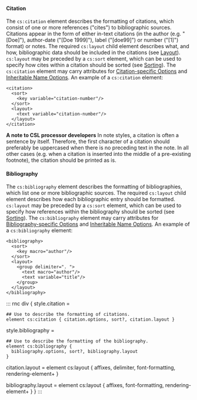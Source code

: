#### Citation

The `cs:citation` element describes the formatting of citations, which
consist of one or more references (\"cites\") to bibliographic sources.
Citations appear in the form of either in-text citations (in the author
(e.g. \"\[Doe\]\"), author-date (\"\[Doe 1999\]\"), label
(\"\[doe99\]\") or number (\"\[1\]\") format) or notes. The required
`cs:layout` child element describes what, and how, bibliographic data
should be included in the citations (see [Layout](#layout)). `cs:layout`
may be preceded by a `cs:sort` element, which can be used to specify how
cites within a citation should be sorted (see [Sorting](#sorting)). The
`cs:citation` element may carry attributes for [Citation-specific
Options](#citation-specific-options) and [Inheritable Name
Options](#inheritable-name-options). An example of a `cs:citation`
element:

``` {.xml}
<citation>
  <sort>
    <key variable="citation-number"/>
  </sort>
  <layout>
    <text variable="citation-number"/>
  </layout>
</citation>
```

**A note to CSL processor developers** In note styles, a citation is
often a sentence by itself. Therefore, the first character of a citation
should preferably be uppercased when there is no preceding text in the
note. In all other cases (e.g. when a citation is inserted into the
middle of a pre-existing footnote), the citation should be printed as
is.


#### Bibliography

The `cs:bibliography` element describes the formatting of
bibliographies, which list one or more bibliographic sources. The
required `cs:layout` child element describes how each bibliographic
entry should be formatted. `cs:layout` may be preceded by a `cs:sort`
element, which can be used to specify how references within the
bibliography should be sorted (see [Sorting](#sorting)). The
`cs:bibliography` element may carry attributes for
[Bibliography-specific Options](#bibliography-specific-options) and
[Inheritable Name Options](#inheritable-name-options). An example of a
`cs:bibliography` element:

``` {.xml}
<bibliography>
  <sort>
    <key macro="author"/>
  </sort>
  <layout>
    <group delimiter=". ">
      <text macro="author"/>
      <text variable="title"/>
    </group>
  </layout>
</bibliography>
```

::: rnc
div {
  style.citation =
    
    ## Use to describe the formatting of citations.
    element cs:citation { citation.options, sort?, citation.layout }
  
  style.bibliography =
    
    ## Use to describe the formatting of the bibliography.
    element cs:bibliography {
      bibliography.options, sort?, bibliography.layout
    }
  
  citation.layout =
    element cs:layout {
      affixes, delimiter, font-formatting, rendering-element+
    }
  
  bibliography.layout =
    element cs:layout { affixes, font-formatting, rendering-element+ }
}
:::